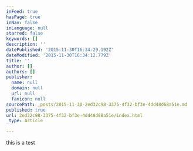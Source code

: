 ```yaml
---
inFeed: true
hasPage: true
inNav: false
inLanguage: null
starred: false
keywords: []
description: ''
datePublished: '2015-11-30T16:34:29.192Z'
dateModified: '2015-11-30T16:34:12.779Z'
title: ''
author: []
authors: []
publisher:
  name: null
  domain: null
  url: null
  favicon: null
sourcePath: _posts/2015-11-30-2ed32c98-3375-4f32-bf3e-4dd48d68a51e.md
published: true
url: 2ed32c98-3375-4f32-bf3e-4dd48d68a51e/index.html
_type: Article

---
```

this is a test